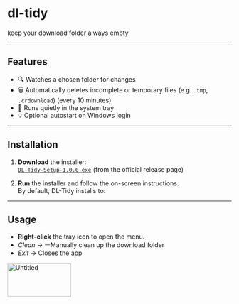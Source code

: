 # dl-tidy
keep your download folder always empty

---

## Features

- 🔍 Watches a chosen folder for changes  
- 🗑️ Automatically deletes incomplete or temporary files (e.g. `.tmp`, `.crdownload`)  (every 10 minutes)
- 🧩 Runs quietly in the system tray  
- 💡 Optional autostart on Windows login  

---

## Installation

1. **Download** the installer:  
   [`DL-Tidy-Setup-1.0.0.exe`](#) (from the official release page)

2. **Run** the installer and follow the on-screen instructions.  
   By default, DL-Tidy installs to:

---
## Usage

- **Right-click** the tray icon to open the menu.  
- *Clean* → ㅡManually clean up the download folder  
- *Exit* → Closes the app
<img width="143" height="76" alt="Untitled" src="https://github.com/user-attachments/assets/80b4c880-8edc-4dcb-9fd2-b4e6e691e7f6" />
